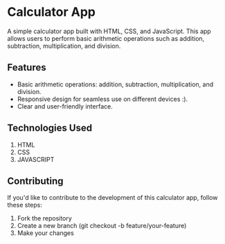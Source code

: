 # Calculator App

A simple calculator app built with HTML, CSS, and JavaScript. This app allows users to perform basic arithmetic operations such as addition, subtraction, multiplication, and division.

## Features

- Basic arithmetic operations: addition, subtraction, multiplication, and division.
- Responsive design for seamless use on different devices :).
- Clear and user-friendly interface.

## Technologies Used
1. HTML
2. CSS
3. JAVASCRIPT

## Contributing
If you'd like to contribute to the development of this calculator app, follow these steps:

1. Fork the repository
2. Create a new branch (git checkout -b feature/your-feature)
3. Make your changes
